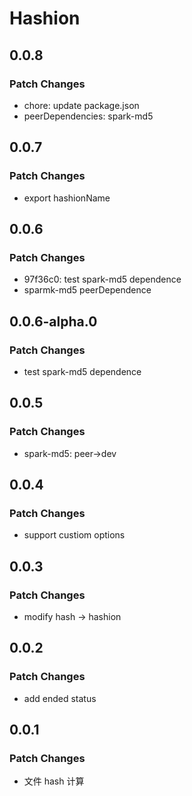 # Hashion

## 0.0.8

### Patch Changes

- chore: update package.json
- peerDependencies: spark-md5

## 0.0.7

### Patch Changes

- export hashionName

## 0.0.6

### Patch Changes

- 97f36c0: test spark-md5 dependence
- sparmk-md5 peerDependence

## 0.0.6-alpha.0

### Patch Changes

- test spark-md5 dependence

## 0.0.5

### Patch Changes

- spark-md5: peer->dev

## 0.0.4

### Patch Changes

- support custiom options

## 0.0.3

### Patch Changes

- modify hash -> hashion

## 0.0.2

### Patch Changes

- add ended status

## 0.0.1

### Patch Changes

- 文件 hash 计算
